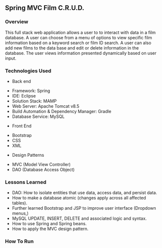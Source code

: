 ## Spring MVC Film C.R.U.D.

### Overview
This full stack web application allows a user to to interact with data in a film database. A user can choose from a menu of options to view specific film information based on a keyword search or film ID search. A user can also add new films to the data base and edit or delete information in the database. The user views information presented dynamically based on user input.

### Technologies Used
* Back end
- Framework: Spring
- IDE: Eclipse
- Solution Stack: MAMP
- Web Server: Apache Tomcat v8.5
- Build Automation & Dependency Manager: Gradle
- Database Service: MySQL
* Front End
- Bootstrap
- CSS
- XML
* Design Patterns
- MVC (Model View Controller)
- DAO (Database Access Object)

### Lessons Learned
- DAO: How to isolate entities that use data, access data, and persist data.
- How to make a database atomic (changes apply across all affected tables).
- Further learned Bootstrap and JSP to improve user interface (Dropdown menus,)
- MySQL UPDATE, INSERT, DELETE and associated logic and syntax.
- How to use Spring and Spring beans.
- How to apply the MVC design pattern.

### How To Run
